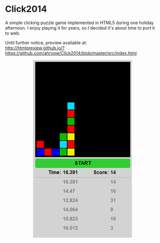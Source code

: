 Click2014
=========

A simple clicking puzzle game implemented in HTML5 during one holiday afternoon. I enjoy playing it for years, so I decided it's about time to port it to web.

Until further notice, preview available at:   
http://htmlpreview.github.io/?https://github.com/ahrvoje/Click2014/blob/master/src/index.html

<p align="center">
  <img src="https://github.com/ahrvoje/Click2014/blob/master/resources/Click2014_Example.png?raw=true" alt="Click2014 example"/>
</p>
